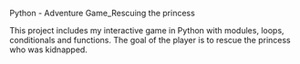 Python - Adventure Game_Rescuing the princess

This project includes my interactive game in Python with modules, loops, conditionals and functions. The goal of the player is to rescue the princess who was kidnapped.
